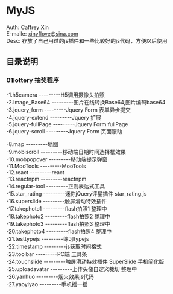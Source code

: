 # MyJS
Auth: Caffrey Xin<br>
E-maile: xinyflove@sina.com<br>
Desc: 存放了自己用过的js插件和一些比较好的js代码，方便以后使用<br>

## 目录说明

### 01lottery	抽奖程序<br>
-1.h5camera        ---------H5调用摄像头拍照<br>
-2.Image_Base64    ---------图片在线转换Base64,图片编码base64<br>
-3.jquery_form     ---------Jquery Form 表单异步提交<br>
-4.jquery-extend     ---------Jquery 扩展<br>
-5.jquery-fullPage     ---------Jquery Form fullPage<br>
-6.jquery-scroll     ---------Jquery Form 页面滚动<br>

-8.map         ---------地图<br>
-9.mobiscroll      ---------移动端日期时间选择框效果<br>
-10.mobpopover      ---------移动端提示弹窗<br>
-11.MooTools      ---------MooTools<br>
-12.react      ---------react<br>
-13.reactnpm      ---------reactnpm<br>
-14.regular-tool      ---------正则表达式工具<br>
-15.star_rating     ---------迷你jQuery评星插件 star_rating.js<br>
-16.superslide      ---------触屏滑动特效插件<br>
-17.takephoto1      ---------flash拍照1 整理中<br>
-18.takephoto2      ---------flash拍照2 整理中<br>
-19.takephoto3      ---------flash拍照3 整理中<br>
-20.takephoto4      ---------flash拍照4 整理中<br>
-21.testtypejs      ---------练习typejs<br>
-22.timestamp      ---------js获取时间格式<br>
-23.toolbar         ---------PC端 工具条<br>
-24.touchslide      ---------触屏滑动特效插件 SuperSlide 手机简化版<br>
-25.uploadavatar    ---------上传头像自定义裁切 整理中<br>
-26.yanhuo          ---------烟火效果js代码<br>
-27.yaoyiyao          ---------手机摇一摇<br>
